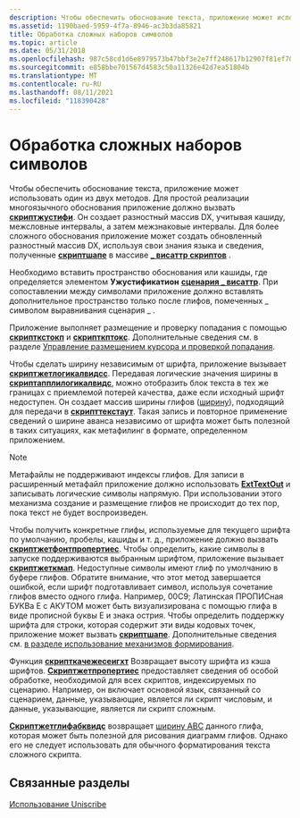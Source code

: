 ```yaml
---
description: Чтобы обеспечить обоснование текста, приложение может использовать один из двух методов.
ms.assetid: 1190baed-5959-4f7a-8946-ac3b3da85821
title: Обработка сложных наборов символов
ms.topic: article
ms.date: 05/31/2018
ms.openlocfilehash: 987c58cd1d6e8979573b47bbf3e2e7ff248617b12907f81ef70761c08403a067
ms.sourcegitcommit: e858bbe701567d4583c50a11326e42d7ea51804b
ms.translationtype: MT
ms.contentlocale: ru-RU
ms.lasthandoff: 08/11/2021
ms.locfileid: "118390428"
---
```

# <a name="processing-complex-scripts"></a>Обработка сложных наборов символов

Чтобы обеспечить обоснование текста, приложение может использовать один из двух методов. Для простой реализации многоязычного обоснования приложение должно вызвать [**скриптжустифи**](/windows/desktop/api/Usp10/nf-usp10-scriptjustify). Он создает разностный массив DX, учитывая кашиду, межсловные интервалы, а затем межзнаковые интервалы. Для более сложного обоснования приложение может создать обновленный разностный массив DX, используя свои знания языка и сведения, полученные [**скриптшапе**](/windows/desktop/api/Usp10/nf-usp10-scriptshape) в массиве [**\_ висаттр скриптов**](/windows/win32/api/usp10/ns-usp10-script_visattr) .

Необходимо вставить пространство обоснования или кашиды, где определяется элементом **Ужустификатион** [**сценария \_ висаттр**](/windows/win32/api/usp10/ns-usp10-script_visattr). При сопоставлении между символами приложение должно вставлять дополнительное пространство только после глифов, помеченных \_ символом выравнивания сценария \_ .

Приложение выполняет размещение и проверку попадания с помощью [**скрипткстокп**](/windows/desktop/api/Usp10/nf-usp10-scriptxtocp) и [**скрипткптокс**](/windows/desktop/api/Usp10/nf-usp10-scriptcptox). Дополнительные сведения см. в разделе [Управление размещением курсора и проверкой попадания](managing-caret-placement-and-hit-testing.md).

Чтобы сделать ширину независимым от шрифта, приложение вызывает [**скриптжетлогикалвидсс**](/windows/desktop/api/Usp10/nf-usp10-scriptgetlogicalwidths). Передавая логические значения ширины в [**скриптапплилогикалвидс**](/windows/desktop/api/Usp10/nf-usp10-scriptapplylogicalwidth), можно отобразить блок текста в тех же границах с приемлемой потерей качества, даже если исходный шрифт недоступен. Он создает массив ширины глифов ([ширину](uniscribe-glossary.md)), подходящий для передачи в [**скрипттекстаут**](/windows/desktop/api/Usp10/nf-usp10-scripttextout). Такая запись и повторное применение сведений о ширине аванса независимо от шрифта может быть полезной в таких ситуациях, как метафилинг в формате, определенном приложением.

> [!Note]  
> Метафайлы не поддерживают индексы глифов. Для записи в расширенный метафайл приложение должно использовать [**ExtTextOut**](/windows/win32/api/wingdi/nf-wingdi-exttextouta) и записывать логические символы напрямую. При использовании этого механизма создание и размещение глифов не происходит до тех пор, пока текст не будет воспроизведен.

 

Чтобы получить конкретные глифы, используемые для текущего шрифта по умолчанию, пробелы, кашиды и т. д., приложение должно вызвать [**скриптжетфонтпропертиес**](/windows/desktop/api/Usp10/nf-usp10-scriptgetfontproperties). Чтобы определить, какие символы в запуске поддерживаются выбранным шрифтом, приложение вызывает [**скриптжеткмап**](/windows/desktop/api/Usp10/nf-usp10-scriptgetcmap). Недоступные символы имеют глиф по умолчанию в буфере глифов. Обратите внимание, что этот метод завершается ошибкой, если шрифт подготавливает символ, используя сочетание глифов вместо одного глифа. Например, 00C9; Латинская ПРОПИСная БУКВа E с АКУТОМ может быть визуализирована с помощью глифа в виде прописной буквы E и знака острия. Чтобы определить поддержку шрифта для строки, которая содержит эти виды кодовых точек, приложение может вызвать [**скриптшапе**](/windows/desktop/api/Usp10/nf-usp10-scriptshape). Дополнительные сведения см. [в разделе использование механизмов формирования](using-shaping-engines.md).

Функция [**скрипткачежесеигхт**](/windows/desktop/api/Usp10/nf-usp10-scriptcachegetheight) Возвращает высоту шрифта из кэша шрифтов. [**Скриптжетпропертиес**](/windows/desktop/api/Usp10/nf-usp10-scriptgetproperties) предоставляет сведения об особой обработке, необходимой для всех скриптов, индексируемых по сценарию. Например, он включает основной язык, связанный со сценарием, данные, указывающие, является ли скрипт числовым, и данные, указывающие, является ли скрипт сложным.

[**Скриптжетглифабквидс**](/windows/desktop/api/Usp10/nf-usp10-scriptgetglyphabcwidth) возвращает [ширину ABC](uniscribe-glossary.md) данного глифа, которая может быть полезной для рисования диаграмм глифов. Однако его не следует использовать для обычного форматирования текста сложного скрипта.

## <a name="related-topics"></a>Связанные разделы

[Использование Uniscribe](using-uniscribe.md)


 

 
